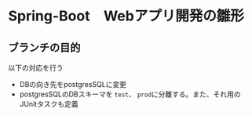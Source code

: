 # Spring-Boot　Webアプリ開発の雛形

## ブランチの目的

以下の対応を行う
- DBの向き先をpostgresSQLに変更
- postgresSQLのDBスキーマを `test`、 `prod`に分離する。また、それ用のJUnitタスクも定義
